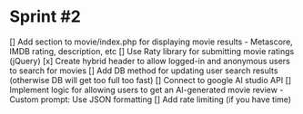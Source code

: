 # Sprint #2

[] Add section to movie/index.php for displaying movie results
    - Metascore, IMDB rating, description, etc
[] Use Raty library for submitting movie ratings (jQuery)
[x] Create hybrid header to allow logged-in and anonymous users to search for movies
[] Add DB method for updating user search results (otherwise DB will get too full too fast)
[] Connect to google AI studio API
[] Implement logic for allowing users to get an AI-generated movie review
    - Custom prompt: Use JSON formatting
[] Add rate limiting (if you have time)

